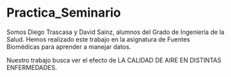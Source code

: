 # Practica_Seminario

Somos Diego Trascasa y David Sainz, alumnos del Grado de Ingeniería de la Salud.
Hemos realizado este trabajo en la asignatura de Fuentes Biomédicas para aprender a manejar datos. 

Nuestro trabajo busca ver el efecto de LA CALIDAD DE AIRE EN DISTINTAS ENFERMEDADES.
